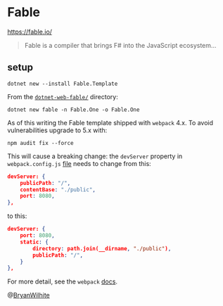 # Fable

<https://fable.io/>

>Fable is a compiler that brings F# into the JavaScript ecosystem…

## setup

```shell
dotnet new --install Fable.Template
```

From the [`dotnet-web-fable/`](../dotnet-web-fable) directory:

```shell
dotnet new fable -n Fable.One -o Fable.One
```

As of this writing the Fable template shipped with `webpack` 4.x. To avoid vulnerabilities upgrade to 5.x with:

```shell
npm audit fix --force
```

This will cause a breaking change: the `devServer` property in `webpack.config.js` [file](./Fable.One/webpack.config.js) needs to change from this:

```json
devServer: {
    publicPath: "/",
    contentBase: "./public",
    port: 8080,
},
```

to this:

```json
devServer: {
    port: 8080,
    static: {
        directory: path.join(__dirname, "./public"),
        publicPath: "/",
    }
},
```

For more detail, see the `webpack` [docs](https://webpack.js.org/configuration/dev-server/#devserver).

@[BryanWilhite](https://twitter.com/BryanWilhite)
